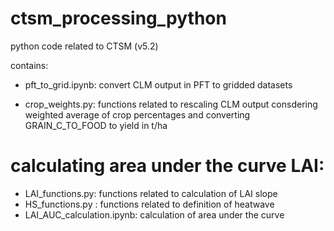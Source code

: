 # ctsm_processing_python
python code related to CTSM (v5.2)

contains:
- pft_to_grid.ipynb: convert CLM output in PFT to gridded datasets

- crop_weights.py: functions related to rescaling CLM output consdering weighted average of crop percentages and converting GRAIN_C_TO_FOOD to yield in t/ha

# calculating area under the curve LAI:
- LAI_functions.py: functions related to calculation of LAI slope
- HS_functions.py : functions related to definition of heatwave
- LAI_AUC_calculation.ipynb: calculation of area under the curve

